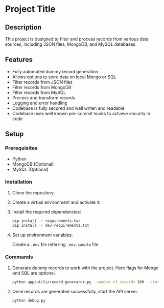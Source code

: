 # Project Title

## Description

This project is designed to filter and process records from various data sources, including JSON files, MongoDB, and MySQL databases.

## Features

- Fully automated dummy record generation
- Allows options to store data on local Mongo or SQL
- Filter records from JSON files
- Filter records from MongoDB
- Filter records from MySQL
- Process and transform records
- Logging and error handling
- Codebase is fully secured and well writen and readable
- Codebase uses well known pre-commit hooks to achieve security in code

## Setup

### Prerequisites

- Python
- MongoDB (Optional)
- MySQL (Optional)

### Installation

1. Clone the repository:
2. Create a virtual environment and activate it:
3. Install the required dependencies:

    ```sh
    pip install -r requirements.txt
    pip install -r dev-requirements.txt
    ```

4. Set up environment variables:

    Create a `.env` file referring `.env.sample` file

### Commands

1. Generate dummy records to work with the project. Here flags for Mongo and SQL are optional.
    
    ```sh
    python app/utils/record_generator.py --number_of_records 100 --store_to_mongodb True --store_to_sql True
    ```

2. Once records are generated successfully, start the API server.

    ```sh
    python debug.py
    ```
